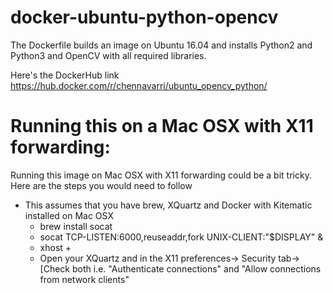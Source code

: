 # docker-ubuntu-python-opencv

The Dockerfile builds an image on Ubuntu 16.04 and installs Python2 and Python3 and OpenCV with all required libraries.

Here's the DockerHub link https://hub.docker.com/r/chennavarri/ubuntu_opencv_python/

# Running this on a Mac OSX with X11 forwarding:
Running this image on Mac OSX with X11 forwarding could be a bit tricky. Here are the steps you would need to follow
- This assumes that you have brew, XQuartz and Docker with Kitematic installed on Mac OSX
  - brew install socat
  - socat TCP-LISTEN:6000,reuseaddr,fork UNIX-CLIENT:\"$DISPLAY\" &
  - xhost +
  - Open your XQuartz and in the X11 preferences-> Security tab-> [Check both i.e. "Authenticate connections" and "Allow connections from network clients"


